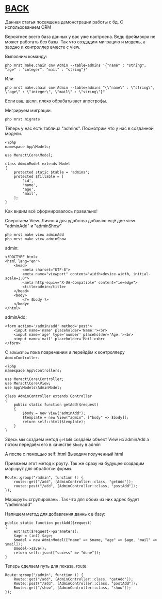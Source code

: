 # [BACK](helloWorld.md)
Данная статья посвящена демонстрации работы с бд. С использованием ORM

Вероятнее всего база данных у вас уже настроена. Ведь фреймворк не может работать без базы. Так что создадим миграцию и модель, а заодно и контроллер вместе с view.

Выполним команду:
```
php mrst make.chain cmv Admin --table=admins '{"name" : "string", "age" : "integer", "mail" : "string"}'
```
Или:
```
php mrst make.chain cmv Admin --table=admins "{\"name\" : \"string\", \"age\" : \"integer\", \"mail\" : \"string\"}"
```
Если ваш шелл, плохо обрабатывает апострофы. 

Мигрируем миграции.
```
php mrst migrate
```
Теперь у нас есть таблица "admins". Посмотрим что у нас в созданной модели.
```
<?php
namespace App\Models;

use Meract\Core\Model;

class AdminModel extends Model 
{
    protected static $table = 'admins';
    protected $fillable = [
		'id',
		'name',
		'age',
		'mail',
    ];
}
```
Как видим всё сформировалось правильно!

Сверстаем View.
Лично я для удобства добавлю ещё две view "adminAdd" и "adminShow"
```
php mrst make view adminAdd
php mrst make view adminShow
```


admin:
```
<!DOCTYPE html>
<html lang="en">
	<head>
		<meta charset="UTF-8">
		<meta name="viewport" content="width=device-width, initial-scale=1.0">
		<meta http-equiv="X-UA-Compatible" content="ie=edge">
		<title>admin</title>
	</head>
	<body>
		<?= $body ?>
	</body>
</html>
```
adminAdd:
```
<form action='/admin/add' method='post'>
	<input name='name' placeholder='Name:'><br>
	<input name='age' type='number' placeholder='Age:'><br>
	<input name='mail' placeholder='Mail'><br>
</form>
```


С `adminShow` пока повременим и перейдём к контроллеру `AdminController`:
```
<?php
namespace App\Controllers;

use Meract\Core\Controller;
use Meract\Core\View;
use App\Models\AdminModel;

class AdminController extends Controller
{
    public static function getAdd($request)
    {
		$body = new View("adminAdd");
		$template = new View("admin", ["body" => $body]);
		return self::html($template);
    }
}
```
Здесь мы создаём метод `getAdd` создаём объект View из adminAdd а потом передаём его в качестве `$body` в admin

А после с помощью self::html Выводим полученный html

Привяжем этот метод к роуту. Так же сразу на будущее создадим маршрут для обработки формы.
```
Route::group("/admin", function () {
	route::get("/add", [AdminController::class, "getAdd"]);
	route::post("/add", [AdminController::class, "postAdd"]);
});
```
Маршруты сгрупированы. Так что для обоих из них адрес будет "/admin/add"

Напишем метод для добавления данных в базу:
```
public static function postAdd($request)
{
    extract($request->parameters);
    $age = (int) $age;
    $model = new AdminModel(["name" => $name, "age" => $age, "mail" => $mail]);
    $model->save();
    return self::json(["sucess" => "done"]);
}
```

Теперь сделаем путь для показа.
route:
```
Route::group("/admin", function () {
	Route::get("/add", [AdminController::class, "getAdd"]);
	Route::post("/add", [AdminController::class, "postAdd"]);
	Route::get("/show", [AdminController::class, "show"]);
});
```
